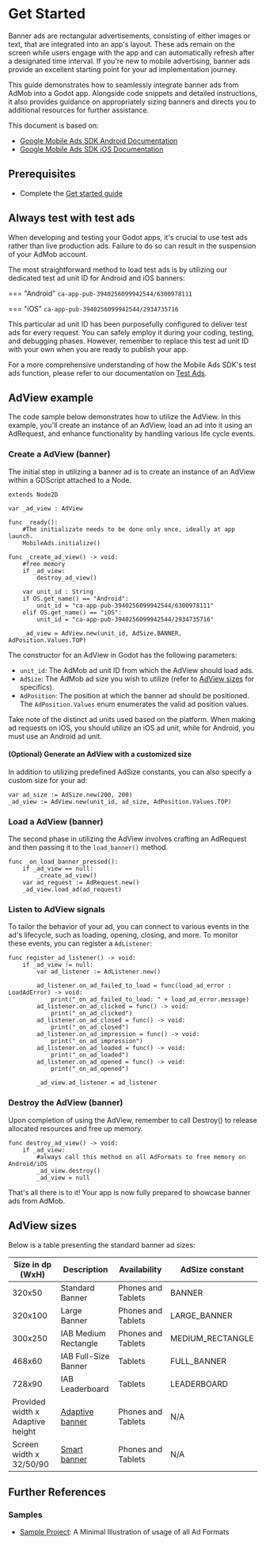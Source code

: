 # Get Started
Banner ads are rectangular advertisements, consisting of either images or text, that are integrated into an app's layout. These ads remain on the screen while users engage with the app and can automatically refresh after a designated time interval. If you're new to mobile advertising, banner ads provide an excellent starting point for your ad implementation journey.

This guide demonstrates how to seamlessly integrate banner ads from AdMob into a Godot app. Alongside code snippets and detailed instructions, it also provides guidance on appropriately sizing banners and directs you to additional resources for further assistance.

This document is based on:

- [Google Mobile Ads SDK Android Documentation](https://developers.google.com/admob/android/banner)
- [Google Mobile Ads SDK iOS Documentation](https://developers.google.com/admob/ios/banner)

## Prerequisites
- Complete the [Get started guide](../../README.md)

## Always test with test ads

When developing and testing your Godot apps, it's crucial to use test ads rather than live production ads. Failure to do so can result in the suspension of your AdMob account.

The most straightforward method to load test ads is by utilizing our dedicated test ad unit ID for Android and iOS banners:

=== "Android"
    ```
    ca-app-pub-3940256099942544/6300978111
    ```

=== "iOS"
    ```
    ca-app-pub-3940256099942544/2934735716
    ```

This particular ad unit ID has been purposefully configured to deliver test ads for every request. You can safely employ it during your coding, testing, and debugging phases. However, remember to replace this test ad unit ID with your own when you are ready to publish your app.

For a more comprehensive understanding of how the Mobile Ads SDK's test ads function, please refer to our documentation on [Test Ads](../../enable_test_ads.md).

## AdView example

The code sample below demonstrates how to utilize the AdView. In this example, you'll create an instance of an AdView, load an ad into it using an AdRequest, and enhance functionality by handling various life cycle events.


### Create a AdView (banner)
The initial step in utilizing a banner ad is to create an instance of an AdView within a GDScript attached to a Node.

```gdscript linenums="1" hl_lines="20"
extends Node2D

var _ad_view : AdView

func _ready():
	#The initializate needs to be done only once, ideally at app launch.
	MobileAds.initialize()

func _create_ad_view() -> void:
	#free memory
	if _ad_view:
		destroy_ad_view()

	var unit_id : String
	if OS.get_name() == "Android":
		unit_id = "ca-app-pub-3940256099942544/6300978111"
	elif OS.get_name() == "iOS":
		unit_id = "ca-app-pub-3940256099942544/2934735716"

	_ad_view = AdView.new(unit_id, AdSize.BANNER, AdPosition.Values.TOP)
```

The constructor for an AdView in Godot has the following parameters:

- `unit_id`: The AdMob ad unit ID from which the AdView should load ads.
- `AdSize`: The AdMob ad size you wish to utilize (refer to [AdView sizes](#adview-sizes) for specifics).
- `AdPosition`: The position at which the banner ad should be positioned. The `AdPosition.Values` enum enumerates the valid ad position values.

Take note of the distinct ad units used based on the platform. When making ad requests on iOS, you should utilize an iOS ad unit, while for Android, you must use an Android ad unit.

#### (Optional) Generate an AdView with a customized size
In addition to utilizing predefined AdSize constants, you can also specify a custom size for your ad:

```gdscript linenums="1"
var ad_size := AdSize.new(200, 200)
_ad_view := AdView.new(unit_id, ad_size, AdPosition.Values.TOP)
```

### Load a AdView (banner)
The second phase in utilizing the AdView involves crafting an AdRequest and then passing it to the `load_banner()` method.

```gdscript linenums="1" hl_lines="4 5"
func _on_load_banner_pressed():
	if _ad_view == null:
		_create_ad_view()
	var ad_request := AdRequest.new()
	_ad_view.load_ad(ad_request)
```


### Listen to AdView signals
To tailor the behavior of your ad, you can connect to various events in the ad's lifecycle, such as loading, opening, closing, and more. To monitor these events, you can register a `AdListener`:

```gdscript linenums="1" hl_lines="3 18"
func register_ad_listener() -> void:
	if _ad_view != null:
		var ad_listener := AdListener.new()
		
		ad_listener.on_ad_failed_to_load = func(load_ad_error : LoadAdError) -> void:
			print("_on_ad_failed_to_load: " + load_ad_error.message)
		ad_listener.on_ad_clicked = func() -> void:
			print("_on_ad_clicked")
		ad_listener.on_ad_closed = func() -> void:
			print("_on_ad_closed")
		ad_listener.on_ad_impression = func() -> void:
			print("_on_ad_impression")
		ad_listener.on_ad_loaded = func() -> void:
			print("_on_ad_loaded")
		ad_listener.on_ad_opened = func() -> void:
			print("_on_ad_opened")
			
		_ad_view.ad_listener = ad_listener
```

### Destroy the AdView (banner)
Upon completion of using the AdView, remember to call Destroy() to release allocated resources and free up memory.

```gdscript linenums="1" hl_lines="4"
func destroy_ad_view() -> void:
	if _ad_view:
		#always call this method on all AdFormats to free memory on Android/iOS
		_ad_view.destroy()
		_ad_view = null
```

That's all there is to it! Your app is now fully prepared to showcase banner ads from AdMob.

## AdView sizes

Below is a table presenting the standard banner ad sizes:


| Size in dp (WxH)                 | Description                                   | Availability       | AdSize constant  |
|----------------------------------|-----------------------------------------------|--------------------|------------------|
| 320x50                           | Standard Banner                               | Phones and Tablets | BANNER           |
| 320x100                          | Large Banner                                  | Phones and Tablets | LARGE_BANNER     |
| 300x250                          | IAB Medium Rectangle                          | Phones and Tablets | MEDIUM_RECTANGLE |
| 468x60                           | IAB Full-Size Banner                          | Tablets            | FULL_BANNER      |
| 728x90                           | IAB Leaderboard                               | Tablets            | LEADERBOARD      |
| Provided width x Adaptive height | [Adaptive banner](sizes/anchored_adaptive.md) | Phones and Tablets | N/A              |
| Screen width x 32/50/90          | [Smart banner](sizes/smart_banner.md)         | Phones and Tablets | N/A              |

## Further References

### Samples
- [Sample Project](https://github.com/poingstudios/godot-admob-plugin/tree/master/addons/admob/sample): A Minimal Illustration of usage of all Ad Formats


